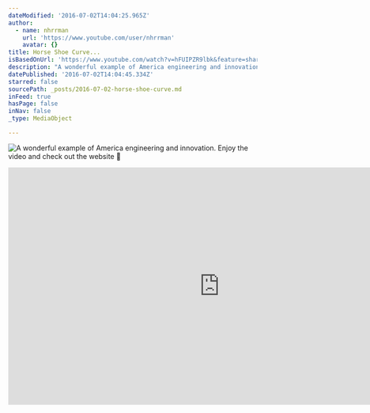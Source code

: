 ```yaml
---
dateModified: '2016-07-02T14:04:25.965Z'
author:
  - name: nhrrman
    url: 'https://www.youtube.com/user/nhrrman'
    avatar: {}
title: Horse Shoe Curve...
isBasedOnUrl: 'https://www.youtube.com/watch?v=hFUIPZR9lbk&feature=share'
description: "A wonderful example of America engineering and innovation. Enjoy the video and check out the website \uD83D\uDE82"
datePublished: '2016-07-02T14:04:45.334Z'
starred: false
sourcePath: _posts/2016-07-02-horse-shoe-curve.md
inFeed: true
hasPage: false
inNav: false
_type: MediaObject

---
```

![A wonderful example of America engineering and innovation. Enjoy the video and check out the website ](https://the-grid-user-content.s3-us-west-2.amazonaws.com/b61b1ef5-56cb-4ca3-9acd-d418fd17847d.jpg)

<iframe src="https://cdn.embedly.com/widgets/media.html?src=https%3A%2F%2Fwww.youtube.com%2Fembed%2FhFUIPZR9lbk%3Ffeature%3Doembed&amp;url=http%3A%2F%2Fwww.youtube.com%2Fwatch%3Fv%3DhFUIPZR9lbk&amp;image=https%3A%2F%2Fi.ytimg.com%2Fvi%2FhFUIPZR9lbk%2Fhqdefault.jpg&amp;key=b7d04c9b404c499eba89ee7072e1c4f7&amp;type=text%2Fhtml&amp;schema=youtube" width="854" height="480" scrolling="no" frameborder="0" allowfullscreen="" style=""></iframe>